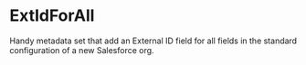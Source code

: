 # ExtIdForAll
Handy metadata set that add an External ID field for all fields in the standard configuration of a new Salesforce org.
